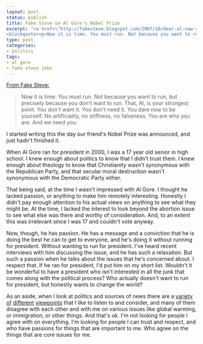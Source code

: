 ```yaml
---
layout: post
status: publish
title: Fake Steve on Al Gore's Nobel Prize
excerpt: "<a href=\"http://fakesteve.blogspot.com/2007/10/dear-al-now-you-must-run.html\">From Fake Steve:</a>
<blockquote><p>Now it is time. You must run. Not because you want to run, but precisely because you don't want to run. That, Al, is your strongest point. You don't want it. You don't need it. You dare now to be yourself. No artificiality, no stiffness, no falseness. You are who you are. And we need you.</p></blockquote>"
type: post
categories:
- politics
tags:
- al gore
- fake steve jobs
---
```

<a href="http://fakesteve.blogspot.com/2007/10/dear-al-now-you-must-run.html">From Fake Steve:</a>
<blockquote><p>Now it is time. You must run. Not because you want to run, but precisely because you don't want to run. That, Al, is your strongest point. You don't want it. You don't need it. You dare now to be yourself. No artificiality, no stiffness, no falseness. You are who you are. And we need you.</p></blockquote>

I started writing this the day our friend's Nobel Prize was announced, and just hadn't finished it.

When Al Gore ran for president in 2000, I was a 17 year old senior in high school. I knew enough about politics to know that I didn't trust them. I knew enough about theology to know that Christianity wasn't synonymous with the Republican Party, and that secular moral destruction wasn't synonymous with the Democratic Party either.

That being said, at the time I wasn't impressed with Al Gore. I thought he lacked passion, or anything to make him remotely interesting. Honestly I didn't pay enough attention to his actual views on anything to see what they might be. At the time, I lacked the interest to look beyond the abortion issue to see what else was there and worthy of consideration. And, to an extent this was irrelevant since I was 17 and couldn't vote anyway.

Now, though, he has passion. He has a message and a conviction that he is doing the best he can to get to everyone, and he's doing it without running for president. Without wanting to run for president. I've heard recent interviews with him discussing the issue, and he has such a relaxation. But such a passion when he talks about the issues that he's concerned about. I respect that. If he ran for president, I'd put him on my short list. Wouldn't it be wonderful to have a president who isn't interested in all the junk that comes along with the political process? Who actually doesn't want to run for president, but honestly wants to change the world?

As an aside, when I look at politics and sources of news there are a <a href="http://www.npr.org/">variety</a> <a href="http://www.sojo.net/">of</a> <a href="http://www.infowars.com/">different</a> <a href="http://www.comedycentral.com/shows/the_daily_show/index.jhtml">viewpoints</a> that I like to listen to and consider, and many of them disagree with each other and with me on various issues like global warming, or immigration, or other things. And that's ok. I'm not looking for people I agree with on everything. I'm looking for people I can trust and respect, and who have passions for things that are important to me. Who agree on the things that are core issues for me.
